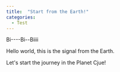 ```yaml
---
title:  "Start from the Earth!"
categories:
  - Test
---
```


Bi----Bi--Biiii

Hello world, this is the signal from the Earth.

Let's start the journey in the Planet Cjue!

